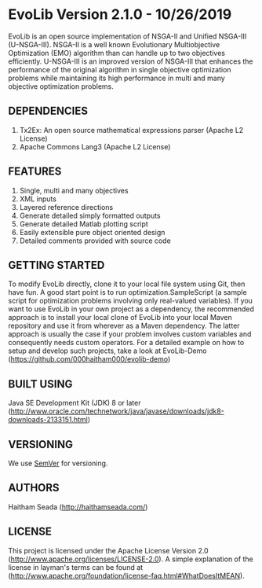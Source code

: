 # EvoLib Version 2.1.0 - 10/26/2019
EvoLib is an open source implementation of NSGA-II and Unified NSGA-III
(U-NSGA-III). NSGA-II is a well known Evolutionary Multiobjective Optimization (EMO) algorithm
than can handle up to two objectives efficiently.
U-NSGA-III is an improved version of NSGA-III that enhances the performance of the original
algorithm in single objective optimization problems while maintaining its high
performance in multi and many objective optimization problems.

## DEPENDENCIES
1. Tx2Ex: An open source mathematical expressions parser (Apache L2 License)
2. Apache Commons Lang3 (Apache L2 License)

## FEATURES
1. Single, multi and many objectives 
2. XML inputs
3. Layered reference directions
4. Generate detailed simply formatted outputs
5. Generate detailed Matlab plotting script
6. Easily extensible pure object oriented design
7. Detailed comments provided with source code

## GETTING STARTED
To modify EvoLib directly, clone it to your local file system using Git, then have fun.
A good start point is to run optimization.SampleScript (a sample script for
optimization problems involving only real-valued variables). If you want to use EvoLib
in your own project as a dependency, the recommended approach is to install your local
clone of EvoLib into your local Maven repository and use it from wherever as a Maven dependency.
The latter approach is usually the case if your problem involves custom variables
and consequently needs custom operators. For a detailed example on how to setup and develop
such projects, take a look at EvoLib-Demo (https://github.com/000haitham000/evolib-demo) 

## BUILT USING
Java SE Development Kit (JDK) 8 or later
(http://www.oracle.com/technetwork/java/javase/downloads/jdk8-downloads-2133151.html)

## VERSIONING
We use [SemVer](http://semver.org/) for versioning.

## AUTHORS
Haitham Seada (http://haithamseada.com/)

## LICENSE
This project is licensed under the Apache License Version 2.0
(http://www.apache.org/licenses/LICENSE-2.0). A simple explanation of the
license in layman's terms can be found at
(http://www.apache.org/foundation/license-faq.html#WhatDoesItMEAN).
